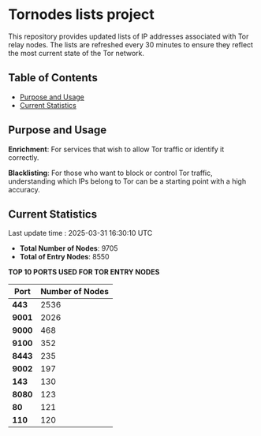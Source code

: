 # Tornodes lists project

This repository provides updated lists of IP addresses associated with Tor relay nodes. The lists are refreshed every 30 minutes to ensure they reflect the most current state of the Tor network.

## Table of Contents

- [Purpose and Usage](#purpose-and-usage)
- [Current Statistics](#current-statistics)


## Purpose and Usage

**Enrichment**: For services that wish to allow Tor traffic or identify it correctly.

**Blacklisting**: For those who want to block or control Tor traffic, understanding which IPs belong to Tor can be a starting point with a high accuracy.

## Current Statistics

Last update time : 2025-03-31 16:30:10 UTC

- **Total Number of Nodes**: 9705
- **Total of Entry Nodes**: 8550

**TOP 10 PORTS USED FOR TOR ENTRY NODES**

| **Port** | **Number of Nodes** |
|------|-----------------|
| **443**   | 2536  |
| **9001**   | 2026  |
| **9000**   | 468  |
| **9100**   | 352  |
| **8443**   | 235  |
| **9002**   | 197  |
| **143**   | 130  |
| **8080**   | 123  |
| **80**   | 121  |
| **110**   | 120  |

